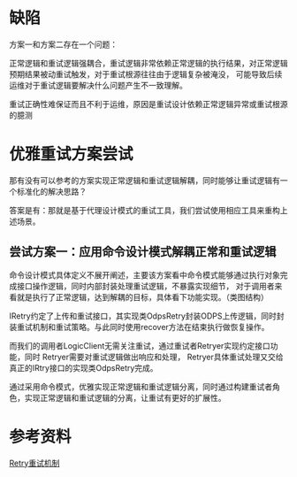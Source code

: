 # 缺陷

方案一和方案二存在一个问题：

正常逻辑和重试逻辑强耦合，重试逻辑非常依赖正常逻辑的执行结果，对正常逻辑预期结果被动重试触发，对于重试根源往往由于逻辑复杂被淹没，
可能导致后续运维对于重试逻辑要解决什么问题产生不一致理解。

重试正确性难保证而且不利于运维，原因是重试设计依赖正常逻辑异常或重试根源的臆测

# 优雅重试方案尝试

那有没有可以参考的方案实现正常逻辑和重试逻辑解耦，同时能够让重试逻辑有一个标准化的解决思路？
    
答案是有：那就是基于代理设计模式的重试工具，我们尝试使用相应工具来重构上述场景。

## 尝试方案一：应用命令设计模式解耦正常和重试逻辑

命令设计模式具体定义不展开阐述，主要该方案看中命令模式能够通过执行对象完成接口操作逻辑，同时内部封装处理重试逻辑，不暴露实现细节，
对于调用者来看就是执行了正常逻辑，达到解耦的目标，具体看下功能实现。（类图结构）




IRetry约定了上传和重试接口，其实现类OdpsRetry封装ODPS上传逻辑，同时封装重试机制和重试策略。与此同时使用recover方法在结束执行做恢复操作。   

而我们的调用者LogicClient无需关注重试，通过重试者Retryer实现约定接口功能，同时 Retryer需要对重试逻辑做出响应和处理， 
Retryer具体重试处理又交给真正的IRtry接口的实现类OdpsRetry完成。

通过采用命令模式，优雅实现正常逻辑和重试逻辑分离，同时通过构建重试者角色，实现正常逻辑和重试逻辑的分离，让重试有更好的扩展性。





    
    
    
    

# 参考资料


[Retry重试机制](https://blog.csdn.net/paul_wei2008/article/details/53871442)


